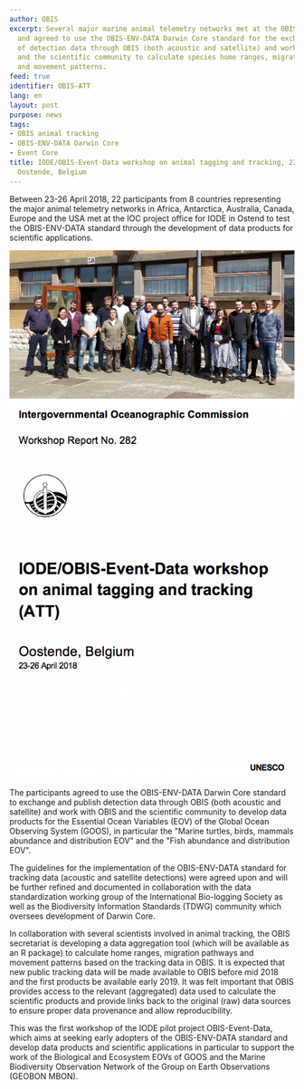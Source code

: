 ```yaml
---
author: OBIS
excerpt: Several major marine animal telemetry networks met at the OBIS project office
  and agreed to use the OBIS-ENV-DATA Darwin Core standard for the exchange and publication
  of detection data through OBIS (both acoustic and satellite) and work with OBIS
  and the scientific community to calculate species home ranges, migration pathways
  and movement patterns.
feed: true
identifier: OBIS-ATT
lang: en
layout: post
purpose: news
tags:
- OBIS animal tracking
- OBIS-ENV-DATA Darwin Core
- Event Core
title: IODE/OBIS-Event-Data workshop on animal tagging and tracking, 23-26 April 2018,
  Oostende, Belgium
---
```


Between 23-26 April 2018, 22 participants from 8 countries representing the major animal telemetry networks in Africa, Antarctica, Australia, Canada, Europe and the USA met at the IOC project office for IODE in Ostend to test the OBIS-ENV-DATA standard through the development of data products for scientific applications.

<div class="row">
<div class="col-md-9">
	<img src="/images/obis-att-group.png" class="img-responsive" />
</div>
<div class="col-md-3">
	<a href="https://iode.org/components/com_oe/oe.php?task=download&id=38289&version=1.0&lang=1&format=1"><img src="/images/obis-att-report.png" class="img-responsive shadow"></a>
</div>
</div>

The participants agreed to use the OBIS-ENV-DATA Darwin Core standard to exchange and publish detection data through OBIS (both acoustic and satellite) and work with OBIS and the scientific community to develop data products for the Essential Ocean Variables (EOV) of the Global Ocean Observing System (GOOS), in particular the "Marine turtles, birds, mammals abundance and distribution EOV" and the "Fish abundance and distribution EOV".

The guidelines for the implementation of the OBIS-ENV-DATA standard for tracking data (acoustic and satellite detections) were agreed upon and will be further refined and documented in collaboration with the data standardization working group of the International Bio-logging Society as well as the Biodiversity Information Standards (TDWG) community which oversees development of Darwin Core.

In collaboration with several scientists involved in animal tracking, the OBIS secretariat is developing a data aggregation tool (which will be available as an R package) to calculate home ranges, migration pathways and movement patterns based on the tracking data in OBIS. It is expected that new public tracking data will be made available to OBIS before mid 2018 and the first products be available early 2019. It was felt important that OBIS provides access to the relevant (aggregated) data used to calculate the scientific products and provide links back to the original (raw) data sources to ensure proper data provenance and allow reproducibility.

This was the first workshop of the IODE pilot project OBIS-Event-Data, which aims at seeking early adopters of the OBIS-ENV-DATA standard and develop data products and scientific applications in particular to support the work of the Biological and Ecosystem EOVs of GOOS and the Marine Biodiversity Observation Network of the Group on Earth Observations (GEOBON MBON).